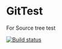 # GitTest
For Source tree test

[![Build status](https://ci.appveyor.com/api/projects/status/x3nbta1axsye42ya/branch/master?svg=true)](https://ci.appveyor.com/project/Forrescik/gittest/branch/master)
